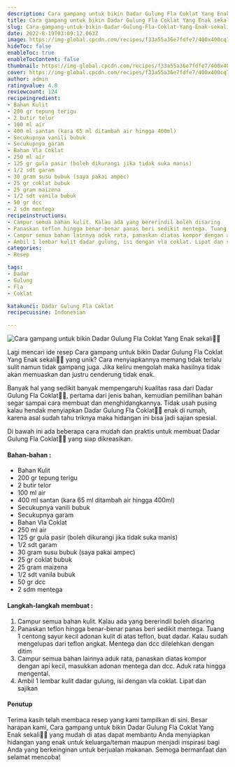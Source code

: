 ```yaml
---
description: Cara gampang untuk bikin Dadar Gulung Fla Coklat Yang Enak sekali"
title: Cara gampang untuk bikin Dadar Gulung Fla Coklat Yang Enak sekali
slug: Cara-gampang-untuk-bikin-Dadar-Gulung-Fla-Coklat-Yang-Enak-sekali
date: 2022-8-19T03:09:12.063Z
image: https://img-global.cpcdn.com/recipes/f33a55a36e7fdfe7/400x400cq70/photo.jpg
hideToc: false
enableToc: true
enableTocContent: false
thumbnail: https://img-global.cpcdn.com/recipes/f33a55a36e7fdfe7/400x400cq70/photo.jpg
cover: https://img-global.cpcdn.com/recipes/f33a55a36e7fdfe7/400x400cq70/photo.jpg
author: admin
ratingvalue: 4.8
reviewcount: 124
recipeingredient:
- Bahan Kulit
- 200 gr tepung terigu
- 2 butir telor
- 100 ml air
- 400 ml santan (kara 65 ml ditambah air hingga 400ml)
- Secukupnya vanili bubuk
- Secukupnya garam
- Bahan Vla Coklat
- 250 ml air
- 125 gr gula pasir (boleh dikurangi jika tidak suka manis)
- 1/2 sdt garam
- 30 gram susu bubuk (saya pakai ampec)
- 25 gr coklat bubuk
- 25 gram maizena
- 1/2 sdt vanila bubuk
- 50 gr dcc
- 2 sdm mentega
recipeinstructions:
- Campur semua bahan kulit. Kalau ada yang bererindil boleh disaring
- Panaskan teflon hingga benar-benar panas beri sedikit mentega. Tuang 1 centong sayur kecil adonan kulit di atas teflon, buat dadar. Kalau sudah mengelupas dari teflon angkat. Mentega dan dcc dilelehkan dengan ditim
- Campur semua bahan lainnya aduk rata, panaskan diatas kompor dengan api kecil, masukkan adonan mentega dan dcc. Aduk rata hingga mengental.
- Ambil 1 lembar kulit dadar gulung, isi dengan vla coklat. Lipat dan sajikan
categories:
- Resep

tags:
- Dadar
- Gulung
- Fla
- Coklat

katakunci: Dadar Gulung Fla Coklat
recipecuisine: Indonesian

---
```


![Cara gampang untuk bikin Dadar Gulung Fla Coklat Yang Enak sekali👩‍🍳](https://img-global.cpcdn.com/recipes/f33a55a36e7fdfe7/400x400cq70/photo.jpg)

Lagi mencari ide resep Cara gampang untuk bikin Dadar Gulung Fla Coklat Yang Enak sekali👩‍🍳 yang unik? Cara menyiapkannya memang tidak terlalu sulit namun tidak gampang juga. Jika keliru mengolah maka hasilnya tidak akan memuaskan dan justru cenderung tidak enak.

Banyak hal yang sedikit banyak mempengaruhi kualitas rasa dari Dadar Gulung Fla Coklat👩‍🍳, pertama dari jenis bahan, kemudian pemilihan bahan segar sampai cara membuat dan menghidangkannya. Tidak usah pusing kalau hendak menyiapkan Dadar Gulung Fla Coklat👩‍🍳 enak di rumah, karena asal sudah tahu triknya maka hidangan ini bisa jadi sajian spesial.

Di bawah ini ada beberapa cara mudah dan praktis untuk membuat Dadar Gulung Fla Coklat👩‍🍳 yang siap dikreasikan.

<!--inarticleads1-->

#### Bahan-bahan :

- Bahan Kulit
- 200 gr tepung terigu
- 2 butir telor
- 100 ml air
- 400 ml santan (kara 65 ml ditambah air hingga 400ml)
- Secukupnya vanili bubuk
- Secukupnya garam
- Bahan Vla Coklat
- 250 ml air
- 125 gr gula pasir (boleh dikurangi jika tidak suka manis)
- 1/2 sdt garam
- 30 gram susu bubuk (saya pakai ampec)
- 25 gr coklat bubuk
- 25 gram maizena
- 1/2 sdt vanila bubuk
- 50 gr dcc
- 2 sdm mentega

<!--inarticleads2-->

#### Langkah-langkah membuat :

1. Campur semua bahan kulit. Kalau ada yang bererindil boleh disaring
1. Panaskan teflon hingga benar-benar panas beri sedikit mentega. Tuang 1 centong sayur kecil adonan kulit di atas teflon, buat dadar. Kalau sudah mengelupas dari teflon angkat. Mentega dan dcc dilelehkan dengan ditim
1. Campur semua bahan lainnya aduk rata, panaskan diatas kompor dengan api kecil, masukkan adonan mentega dan dcc. Aduk rata hingga mengental.
1. Ambil 1 lembar kulit dadar gulung, isi dengan vla coklat. Lipat dan sajikan

#### Penutup

Terima kasih telah membaca resep yang kami tampilkan di sini. Besar harapan kami, Cara gampang untuk bikin Dadar Gulung Fla Coklat Yang Enak sekali👩‍🍳 yang mudah di atas dapat membantu Anda menyiapkan hidangan yang enak untuk keluarga/teman maupun menjadi inspirasi bagi Anda yang berkeinginan untuk berjualan makanan. Semoga bermanfaat dan selamat mencoba!